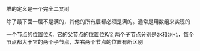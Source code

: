 堆的定义是一个完全二叉树

除了最下面一层不是满的，其他的所有层都必须是满的。通常是用数组来实现的

一个节点的位置位K，它的父节点的位置位K/2;两个子节点分别是`2K`和`2K+1`，每个节点都大于它的两个子节点，左右两个节点的位置有所区别